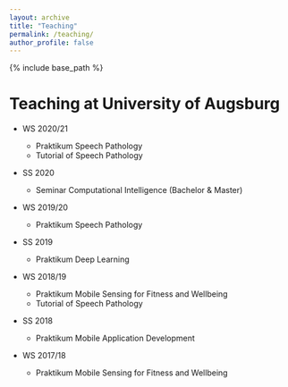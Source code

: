 ```yaml
---
layout: archive
title: "Teaching"
permalink: /teaching/
author_profile: false
---
```

{% include base_path %}

# Teaching at University of Augsburg
* WS 2020/21
  * Praktikum Speech Pathology
  * Tutorial of Speech Pathology

* SS 2020
  * Seminar Computational Intelligence (Bachelor & Master)
* WS 2019/20
  * Praktikum Speech Pathology
* SS 2019
  * Praktikum Deep Learning
* WS 2018/19
  * Praktikum Mobile Sensing for Fitness and Wellbeing
  * Tutorial of Speech Pathology
* SS 2018
  * Praktikum Mobile Application Development
* WS 2017/18
  * Praktikum Mobile Sensing for Fitness and Wellbeing
